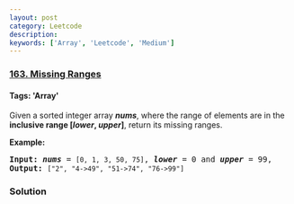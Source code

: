 ```yaml
---
layout: post
category: Leetcode
description: 
keywords: ['Array', 'Leetcode', 'Medium']
---
```

### [163. Missing Ranges](https://leetcode.com/problems/missing-ranges)

#### Tags: 'Array'

<div class="content__u3I1 question-content__JfgR"><div><p>Given a sorted integer array <strong><em>nums</em></strong>, where the range of elements are in the <strong>inclusive range</strong><b><strong> </strong>[<i>lower</i>, <i>upper</i>]</b>, return its missing ranges.</p>
<p><strong>Example:</strong></p>
<pre><strong>Input:</strong> <strong><em>nums</em></strong> = <code>[0, 1, 3, 50, 75]</code>, <strong><i>lower</i></strong> = 0 and <strong><i>upper</i></strong> = 99,
<strong>Output:</strong> <code>["2", "4-&gt;49", "51-&gt;74", "76-&gt;99"]</code>
</pre>
</div></div>

### Solution
